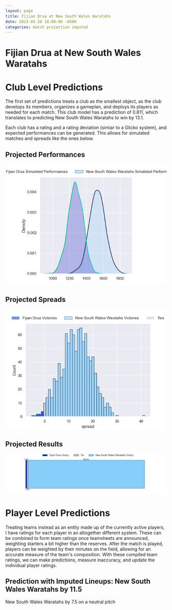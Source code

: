 ```yaml
---  
layout: page  
title: Fijian Drua at New South Wales Waratahs  
date: 2023-05-20 18:00:00 -0500  
categories: match projection imputed  
---
```

# Fijian Drua at New South Wales Waratahs

# Club Level Predictions


The first set of predictions treats a club as the smallest object, as the club develops its members, organizes a gameplan, and deploys its players as needed for each match. This club model has a prediction of 0.811, which translates to predicting New South Wales Waratahs to win by 13.1.

Each club has a rating and a rating deviation (simiar to a Glicko system), and expected performances can be generated. This allows for simulated matches and spreads like the ones below.
## Projected Performances


![Projected Performances](plots/performances_2023-05-20-NewSouthWalesWaratahs-FijianDrua.png)
## Projected Spreads


![Projected Spreads](plots/spreads_2023-05-20-NewSouthWalesWaratahs-FijianDrua.png)
## Projected Results


![Projected Results](plots/resultbar_2023-05-20-NewSouthWalesWaratahs-FijianDrua.png)
# Player Level Predictions


Treating teams instead as an entity made up of the currently active players, I have ratings for each player in an altogether different system. These can be combined to form team ratings once teamsheets are announced, weighting starters a bit higher than the reserves. After the match is played, players can be weighted by their minutes on the field, allowing for an accurate measure of the team's composition. With these compiled team ratings, we can make predictions, measure inaccuracy, and update the individual player ratings.
## Prediction with Imputed Lineups: New South Wales Waratahs by 11.5


New South Wales Waratahs by 7.5 on a neutral pitch

